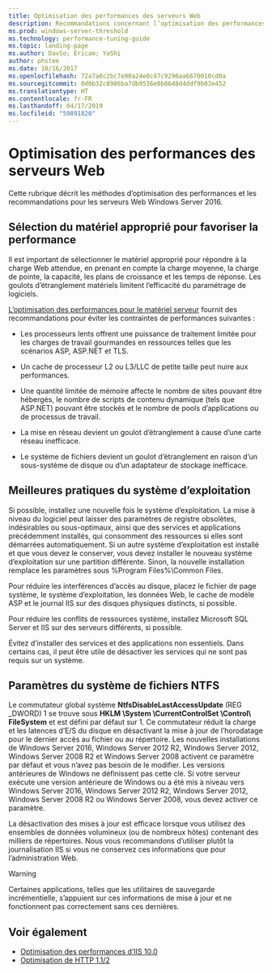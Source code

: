 ```yaml
---
title: Optimisation des performances des serveurs Web
description: Recommandations concernant l’optimisation des performances pour les serveurs Web sur Windows Server 16
ms.prod: windows-server-threshold
ms.technology: performance-tuning-guide
ms.topic: landing-page
ms.author: DavSo; Ericam; YaShi
author: phstee
ms.date: 10/16/2017
ms.openlocfilehash: 72a7a8c2bc7e90a24e8c47c9296aa6670010cd0a
ms.sourcegitcommit: 0d0b32c8986ba7db9536e0b8648d4ddf9b03e452
ms.translationtype: HT
ms.contentlocale: fr-FR
ms.lasthandoff: 04/17/2019
ms.locfileid: "59891820"
---
```

# <a name="performance-tuning-web-servers"></a>Optimisation des performances des serveurs Web


Cette rubrique décrit les méthodes d’optimisation des performances et les recommandations pour les serveurs Web Windows Server 2016.


## <a name="selecting-the-proper-hardware-for-performance"></a>Sélection du matériel approprié pour favoriser la performance


Il est important de sélectionner le matériel approprié pour répondre à la charge Web attendue, en prenant en compte la charge moyenne, la charge de pointe, la capacité, les plans de croissance et les temps de réponse. Les goulots d’étranglement matériels limitent l’efficacité du paramétrage de logiciels.

[L’optimisation des performances pour le matériel serveur](../../hardware/index.md) fournit des recommandations pour éviter les contraintes de performances suivantes :

-   Les processeurs lents offrent une puissance de traitement limitée pour les charges de travail gourmandes en ressources telles que les scénarios ASP, ASP.NET et TLS.

-   Un cache de processeur L2 ou L3/LLC de petite taille peut nuire aux performances.

-   Une quantité limitée de mémoire affecte le nombre de sites pouvant être hébergés, le nombre de scripts de contenu dynamique (tels que ASP.NET) pouvant être stockés et le nombre de pools d’applications ou de processus de travail.

-   La mise en réseau devient un goulot d’étranglement à cause d’une carte réseau inefficace.

-   Le système de fichiers devient un goulot d’étranglement en raison d’un sous-système de disque ou d’un adaptateur de stockage inefficace.

## <a name="operating-system-best-practices"></a>Meilleures pratiques du système d’exploitation


Si possible, installez une nouvelle fois le système d’exploitation. La mise à niveau du logiciel peut laisser des paramètres de registre obsolètes, indésirables ou sous-optimaux, ainsi que des services et applications précédemment installés, qui consomment des ressources si elles sont démarrées automatiquement. Si un autre système d’exploitation est installé et que vous devez le conserver, vous devez installer le nouveau système d’exploitation sur une partition différente. Sinon, la nouvelle installation remplace les paramètres sous %Program Files%\\Common Files.

Pour réduire les interférences d’accès au disque, placez le fichier de page système, le système d’exploitation, les données Web, le cache de modèle ASP et le journal IIS sur des disques physiques distincts, si possible.

Pour réduire les conflits de ressources système, installez Microsoft SQL Server et IIS sur des serveurs différents, si possible.

Évitez d’installer des services et des applications non essentiels. Dans certains cas, il peut être utile de désactiver les services qui ne sont pas requis sur un système.

## <a name="ntfs-file-system-settings"></a>Paramètres du système de fichiers NTFS

Le commutateur global système **NtfsDisableLastAccessUpdate** (REG \_DWORD) 1 se trouve sous **HKLM \\System \\CurrentControlSet \\Control\\ FileSystem** et est défini par défaut sur 1. Ce commutateur réduit la charge et les latences d’E/S du disque en désactivant la mise à jour de l’horodatage pour le dernier accès au fichier ou au répertoire. Les nouvelles installations de Windows Server 2016, Windows Server 2012 R2, Windows Server 2012, Windows Server 2008 R2 et Windows Server 2008 activent ce paramètre par défaut et vous n’avez pas besoin de le modifier. Les versions antérieures de Windows ne définissent pas cette clé. Si votre serveur exécute une version antérieure de Windows ou a été mis à niveau vers Windows Server 2016, Windows Server 2012 R2, Windows Server 2012, Windows Server 2008 R2 ou Windows Server 2008, vous devez activer ce paramètre.

La désactivation des mises à jour est efficace lorsque vous utilisez des ensembles de données volumineux (ou de nombreux hôtes) contenant des milliers de répertoires. Nous vous recommandons d’utiliser plutôt la journalisation IIS si vous ne conservez ces informations que pour l’administration Web.

>[!Warning]
> Certaines applications, telles que les utilitaires de sauvegarde incrémentielle, s’appuient sur ces informations de mise à jour et ne fonctionnent pas correctement sans ces dernières.

## <a name="see-also"></a>Voir également
- [Optimisation des performances d’IIS 10.0](tuning-iis-10.md)
- [Optimisation de HTTP 1.1/2](http-performance.md)



